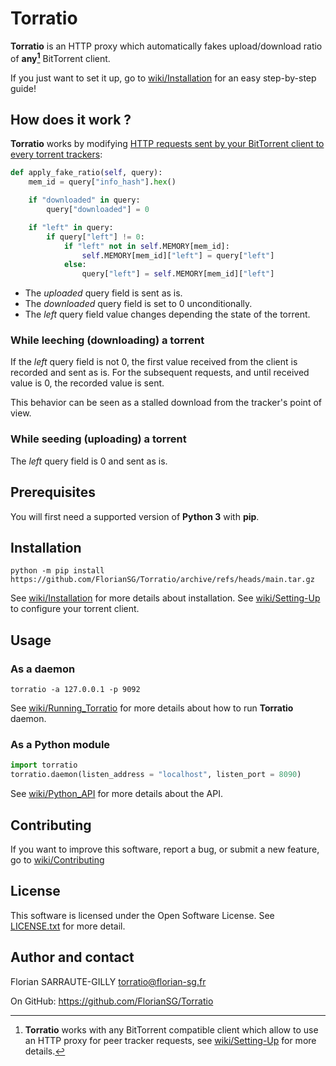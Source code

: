 # Torratio

**Torratio** is an HTTP proxy which automatically fakes upload/download ratio of __any[^1]__ BitTorrent client.

If you just want to set it up, go to [wiki/Installation][2] for an easy step-by-step guide!


## How does it work ?

**Torratio** works by modifying [HTTP requests sent by your BitTorrent client to every torrent trackers][1]:

```py
def apply_fake_ratio(self, query):
    mem_id = query["info_hash"].hex()

    if "downloaded" in query:
        query["downloaded"] = 0

    if "left" in query:
        if query["left"] != 0:
            if "left" not in self.MEMORY[mem_id]:
                self.MEMORY[mem_id]["left"] = query["left"]
            else:
                query["left"] = self.MEMORY[mem_id]["left"]
```

- The *uploaded* query field is sent as is.
- The *downloaded* query field is set to 0 unconditionally.
- The *left* query field value changes depending the state of the torrent.


### While leeching (downloading) a torrent

If the *left* query field is not 0, the first value received from the client is recorded and sent as is.
For the subsequent requests, and until received value is 0, the recorded value is sent.

This behavior can be seen as a stalled download from the tracker's point of view.


### While seeding (uploading) a torrent

The *left* query field is 0 and sent as is.


## Prerequisites

You will first need a supported version of **Python 3** with **pip**.


## Installation

`python -m pip install https://github.com/FlorianSG/Torratio/archive/refs/heads/main.tar.gz`

See [wiki/Installation][2] for more details about installation.
See [wiki/Setting-Up][3] to configure your torrent client.


## Usage

### As a daemon

`torratio -a 127.0.0.1 -p 9092`

See [wiki/Running_Torratio][4] for more details about how to run **Torratio** daemon.


### As a Python module

```py
import torratio
torratio.daemon(listen_address = "localhost", listen_port = 8090)
```

See [wiki/Python_API][5] for more details about the API.


## Contributing

If you want to improve this software, report a bug, or submit a new feature, go to [wiki/Contributing][6]


## License

This software is licensed under the Open Software License. See [LICENSE.txt][7] for more detail.


## Author and contact

Florian SARRAUTE-GILLY <torratio@florian-sg.fr>

On GitHub: <https://github.com/FlorianSG/Torratio>


[^1]: **Torratio** works with any BitTorrent compatible client which allow to use an HTTP proxy for peer tracker requests, see [wiki/Setting-Up][3] for more details.


[1]: https://wiki.theory.org/BitTorrent_Tracker_Protocol
[2]: https://github.com/FlorianSG/Torratio/wiki/Installation
[3]: https://github.com/FlorianSG/Torratio/wiki/Setting-Up
[4]: https://github.com/FlorianSG/Torratio/wiki/Running_Torratio
[5]: https://github.com/FlorianSG/Torratio/wiki/Python_API
[6]: https://github.com/FlorianSG/Torratio/wiki/Contributing
[7]: https://github.com/FlorianSG/Torratio/blob/main/LICENCE.txt
